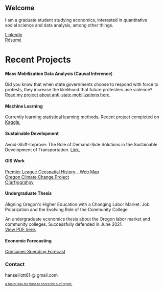 ## Welcome
I am a graduate student studying economics, interested in quantitative social science and data analysis, among other things.  

[LinkedIn](https://www.linkedin.com/in/hans-elliott/)  
[Résumé](https://hans-elliott99.github.io/Resume.html)

# Recent Projects
#### Mass Mobilization Data Analysis (Causal Inference)
Did you know that when state governments choose to respond with force to protests, they increase the likelihood that future protesters use violence?
[Read my project about anti-state mobilizations here.](https://hans-elliott99.github.io/protest/MassMobilBlogPost.html)  

#### Machine Learning
Currently learning statistical learning methods. Recent project completed on [Kaggle.](https://www.kaggle.com/hanselliott/)

#### Sustainable Development
Avoid-Shift-Improve: The Role of Demand-Side Solutions in the Sustainable Development of Transportation. [Link.](https://hans-elliott99.github.io/ASI_Elliott.pdf)

#### GIS Work
[Premier League Geospatial History - Web Map](https://hans-elliott99.github.io/PLHistoryPost.html)  
[Oregon Climate Change Project](https://hans-elliott99.github.io/GIS_I_Project.html)  
[C(art)ograhpy](https://hans-elliott99.github.io/C-art-ography.html)  

#### Undergraduate Thesis
Aligning Oregon's Higher Education with a Changing Labor Market: Job Polarization and the Evolving Role of the Community College  

An undergraduate economics thesis about the Oregon labor market and community colleges. Successfully defended in June 2021.  
[View PDF here.](https://hans-elliott99.github.io/HansElliott_Thesis.pdf)  

#### Economic Forecasting
[Consumer Spending Forecast](https://hans-elliott99.github.io/EconomicForecasting.pdf)


### Contact
hanselliott61 @ gmail.com

<font size="0.5">  
  
[A faster way for Hans to check the surf report.](https://hans-elliott99.github.io/SurfReport.Rhtml)
  
</font>

